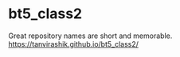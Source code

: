 # bt5_class2
Great repository names are short and memorable. 
https://tanvirashik.github.io/bt5_class2/
